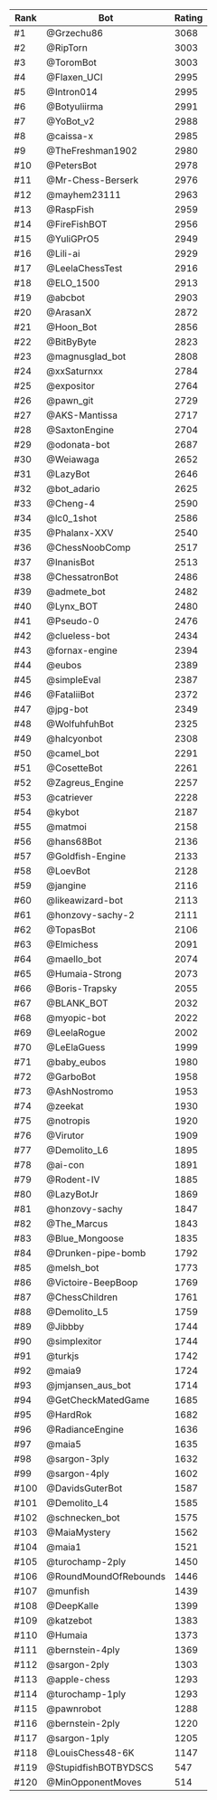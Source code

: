 Rank|Bot|Rating
---|---|---
#1|@Grzechu86|3068
#2|@RipTorn|3003
#3|@ToromBot|3003
#4|@Flaxen_UCI|2995
#5|@Intron014|2995
#6|@Botyuliirma|2991
#7|@YoBot_v2|2988
#8|@caissa-x|2985
#9|@TheFreshman1902|2980
#10|@PetersBot|2978
#11|@Mr-Chess-Berserk|2976
#12|@mayhem23111|2963
#13|@RaspFish|2959
#14|@FireFishBOT|2956
#15|@YuliGPrO5|2949
#16|@Lili-ai|2929
#17|@LeelaChessTest|2916
#18|@ELO_1500|2913
#19|@abcbot|2903
#20|@ArasanX|2872
#21|@Hoon_Bot|2856
#22|@BitByByte|2823
#23|@magnusglad_bot|2808
#24|@xxSaturnxx|2784
#25|@expositor|2764
#26|@pawn_git|2729
#27|@AKS-Mantissa|2717
#28|@SaxtonEngine|2704
#29|@odonata-bot|2687
#30|@Weiawaga|2652
#31|@LazyBot|2646
#32|@bot_adario|2625
#33|@Cheng-4|2590
#34|@lc0_1shot|2586
#35|@Phalanx-XXV|2540
#36|@ChessNoobComp|2517
#37|@InanisBot|2513
#38|@ChessatronBot|2486
#39|@admete_bot|2482
#40|@Lynx_BOT|2480
#41|@Pseudo-0|2476
#42|@clueless-bot|2434
#43|@fornax-engine|2394
#44|@eubos|2389
#45|@simpleEval|2387
#46|@FataliiBot|2372
#47|@jpg-bot|2349
#48|@WolfuhfuhBot|2325
#49|@halcyonbot|2308
#50|@camel_bot|2291
#51|@CosetteBot|2261
#52|@Zagreus_Engine|2257
#53|@catriever|2228
#54|@kybot|2187
#55|@matmoi|2158
#56|@hans68Bot|2136
#57|@Goldfish-Engine|2133
#58|@LoevBot|2128
#59|@jangine|2116
#60|@likeawizard-bot|2113
#61|@honzovy-sachy-2|2111
#62|@TopasBot|2106
#63|@Elmichess|2091
#64|@maello_bot|2074
#65|@Humaia-Strong|2073
#66|@Boris-Trapsky|2055
#67|@BLANK_BOT|2032
#68|@myopic-bot|2022
#69|@LeelaRogue|2002
#70|@LeElaGuess|1999
#71|@baby_eubos|1980
#72|@GarboBot|1958
#73|@AshNostromo|1953
#74|@zeekat|1930
#75|@notropis|1920
#76|@Virutor|1909
#77|@Demolito_L6|1895
#78|@ai-con|1891
#79|@Rodent-IV|1885
#80|@LazyBotJr|1869
#81|@honzovy-sachy|1847
#82|@The_Marcus|1843
#83|@Blue_Mongoose|1835
#84|@Drunken-pipe-bomb|1792
#85|@melsh_bot|1773
#86|@Victoire-BeepBoop|1769
#87|@ChessChildren|1761
#88|@Demolito_L5|1759
#89|@Jibbby|1744
#90|@simplexitor|1744
#91|@turkjs|1742
#92|@maia9|1724
#93|@jmjansen_aus_bot|1714
#94|@GetCheckMatedGame|1685
#95|@HardRok|1682
#96|@RadianceEngine|1636
#97|@maia5|1635
#98|@sargon-3ply|1632
#99|@sargon-4ply|1602
#100|@DavidsGuterBot|1587
#101|@Demolito_L4|1585
#102|@schnecken_bot|1575
#103|@MaiaMystery|1562
#104|@maia1|1521
#105|@turochamp-2ply|1450
#106|@RoundMoundOfRebounds|1446
#107|@munfish|1439
#108|@DeepKalle|1399
#109|@katzebot|1383
#110|@Humaia|1373
#111|@bernstein-4ply|1369
#112|@sargon-2ply|1303
#113|@apple-chess|1293
#114|@turochamp-1ply|1293
#115|@pawnrobot|1288
#116|@bernstein-2ply|1220
#117|@sargon-1ply|1205
#118|@LouisChess48-6K|1147
#119|@StupidfishBOTBYDSCS|547
#120|@MinOpponentMoves|514
